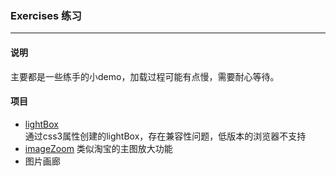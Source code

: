 ### Exercises 练习

---

#### 说明

主要都是一些练手的小demo，加载过程可能有点慢，需要耐心等待。



#### 项目

- [lightBox](http://htmlpreview.github.io/?https://github.com/Bingyijia/EXERCISES/blob/master/lightBox/demo.html)	
  通过css3属性创建的lightBox，存在兼容性问题，低版本的浏览器不支持
- [imageZoom](http://htmlpreview.github.io/?https://github.com/Bingyijia/EXERCISES/blob/master/imageZoom/imageZoom.html)
  类似淘宝的主图放大功能
- 图片画廊

